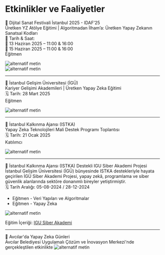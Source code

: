 # Etkinlikler ve Faaliyetler   

📢 Dijital Sanat Festivali İstanbul 2025 - IDAF’25    
Üretken YZ Atölye Eğitimi | Algoritmadan İlham’a:  Üretken Yapay Zekanın Sanatsal Kodları   
📅 Tarih & Saat:   
🔹 13 Haziran 2025 – 11:00 & 16:00   
🔹 15 Haziran 2025 – 11:00 & 16:00   
Eğitmen   

![alternatif metin](https://github.com/acetinkaya/etkinliklervefaaliyetler/blob/main/IDAF25_atolye_1.png)  
![alternatif metin](https://github.com/acetinkaya/etkinliklervefaaliyetler/blob/main/IDAF25_atolye_3.png)  

---

📢 İstanbul Gelişim Üniversitesi (İGÜ)    
Kariyer Gelişimi Akademileri | Üretken Yapay Zeka Eğitimi    
🗓️ Tarih: 28 Mart 2025    
Eğitmen

![alternatif metin](https://github.com/acetinkaya/etkinliklervefaaliyetler/blob/main/iguliseyz.jpeg)

---

📢 İstanbul Kalkınma Ajansı (ISTKA)      
Yapay Zeka Teknolojileri Mali Destek Programı Toplantısı    
🗓️ Tarih: 21 Ocak 2025     
Katılımcı    

![alternatif metin](https://github.com/acetinkaya/etkinliklervefaaliyetler/blob/main/YZ_calistay%C4%B1.jpg)

---

📢 İstanbul Kalkınma Ajansı (ISTKA) Destekli IGU Siber Akademi Projesi       
İstanbul Gelişim Üniversitesi (İGÜ) bünyesinde ISTKA destekleriyle hayata geçirilen İGÜ Siber Akademi Projesi, yapay zekâ, programlama ve siber güvenlik alanlarında sektöre donanımlı bireyler yetiştirmiştir.     
🗓️ Tarih Aralığı: 05-08-2024 / 28-12-2024     

* Eğitmen - Veri Yapıları ve Algoritmalar   
* Eğitmen - Yapay Zeka    

![alternatif metin](https://github.com/acetinkaya/etkinliklervefaaliyetler/blob/main/istka.png)     

Eğitim İçeriği: [IGU Siber Akademi](https://siberakademi.gelisim.edu.tr/tr/idari-icerik-mufredatimiz)

---

📢 Avcılar'da Yapay Zeka Günleri    
Avcılar Belediyesi Uygulamalı Çözüm ve İnovasyon Merkezi'nde gerçekleştilen etkinlikte 
![alternatif metin](https://github.com/acetinkaya/etkinliklervefaaliyetler/blob/main/avcilaryz.jpg)
